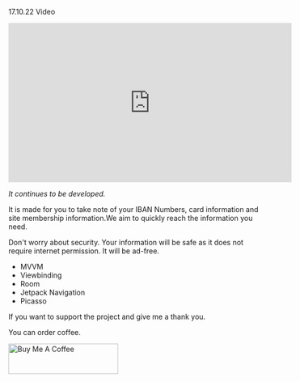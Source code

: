 
17.10.22 Video


 <iframe width="560" height="315"
src="https://www.youtube.com/watch?v=i4h6vbZ422M" 
frameborder="0" 
allow="accelerometer; autoplay; encrypted-media; gyroscope; picture-in-picture" 
allowfullscreen></iframe>

*It continues to be developed.*

It is made for you to take note of your IBAN Numbers, card information and site membership information.We aim to quickly reach the information you need.

Don't worry about security. Your information will be safe as it does not require internet permission. It will be ad-free.


- MVVM
- Viewbinding
- Room
- Jetpack Navigation
- Picasso



If you want to support the project and give me a thank you.

You can order coffee.

<a href="https://www.buymeacoffee.com/emretanerc" target="_blank"><img src="https://cdn.buymeacoffee.com/buttons/v2/default-yellow.png" alt="Buy Me A Coffee" style="height: 60px !important;width: 217px !important;" ></a>

